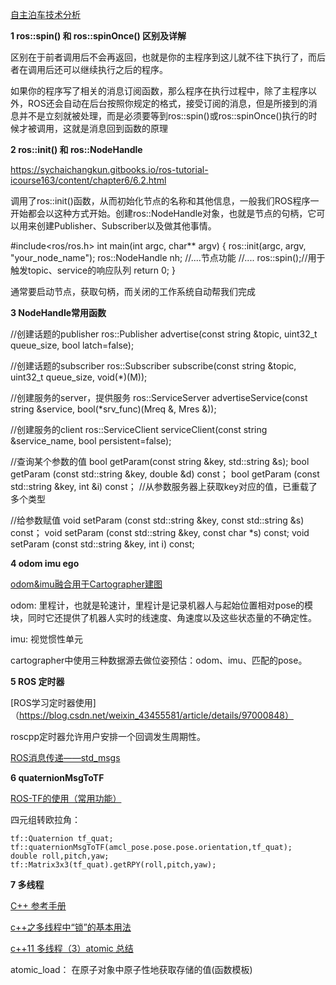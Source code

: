 
[自主泊车技术分析](https://zhuanlan.zhihu.com/p/135154551)

**1  ros::spin() 和 ros::spinOnce() 区别及详解**

区别在于前者调用后不会再返回，也就是你的主程序到这儿就不往下执行了，而后者在调用后还可以继续执行之后的程序。

如果你的程序写了相关的消息订阅函数，那么程序在执行过程中，除了主程序以外，ROS还会自动在后台按照你规定的格式，接受订阅的消息，但是所接到的消息并不是立刻就被处理，而是必须要等到ros::spin()或ros::spinOnce()执行的时候才被调用，这就是消息回到函数的原理

**2  ros::init() 和 ros::NodeHandle**

https://sychaichangkun.gitbooks.io/ros-tutorial-icourse163/content/chapter6/6.2.html

调用了ros::init()函数，从而初始化节点的名称和其他信息，一般我们ROS程序一开始都会以这种方式开始。创建ros::NodeHandle对象，也就是节点的句柄，它可以用来创建Publisher、Subscriber以及做其他事情。

#include<ros/ros.h>
int main(int argc, char** argv)
{
    ros::init(argc, argv, "your_node_name"); 
    ros::NodeHandle nh;
    //....节点功能
    //....
    ros::spin();//用于触发topic、service的响应队列
    return 0;
}

通常要启动节点，获取句柄，而关闭的工作系统自动帮我们完成

**3  NodeHandle常用函数**

//创建话题的publisher 
ros::Publisher advertise(const string &topic, uint32_t queue_size, bool latch=false); 

//创建话题的subscriber
ros::Subscriber subscribe(const string &topic, uint32_t queue_size, void(*)(M));

//创建服务的server，提供服务
ros::ServiceServer advertiseService(const string &service, bool(*srv_func)(Mreq &, Mres &)); 

//创建服务的client
ros::ServiceClient serviceClient(const string &service_name, bool persistent=false); 

//查询某个参数的值
bool getParam(const string &key, std::string &s); 
bool getParam (const std::string &key, double &d) const；
bool getParam (const std::string &key, int &i) const；
//从参数服务器上获取key对应的值，已重载了多个类型

//给参数赋值
void setParam (const std::string &key, const std::string &s) const；
void setParam (const std::string &key, const char *s) const;
void setParam (const std::string &key, int i) const;

**4  odom imu ego**

[odom&imu融合用于Cartographer建图](https://blog.csdn.net/zhzwang/article/details/112169035)

odom: 里程计，也就是轮速计，里程计是记录机器人与起始位置相对pose的模块，同时它还提供了机器人实时的线速度、角速度以及这些状态量的不确定性。

imu: 视觉惯性单元

cartographer中使用三种数据源去做位姿预估：odom、imu、匹配的pose。


**5 ROS 定时器**

[ROS学习定时器使用]（https://blog.csdn.net/weixin_43455581/article/details/97000848）

roscpp定时器允许用户安排一个回调发生周期性。

[ROS消息传递——std_msgs](https://blog.csdn.net/qq_36355662/article/details/62226935)

**6  quaternionMsgToTF**

[ROS-TF的使用（常用功能）](https://blog.csdn.net/liuzubing/article/details/81014240)

四元组转欧拉角：

    tf::Quaternion tf_quat;
    tf::quaternionMsgToTF(amcl_pose.pose.pose.orientation,tf_quat);
    double roll,pitch,yaw;
    tf::Matrix3x3(tf_quat).getRPY(roll,pitch,yaw);

**7 多线程**

[C++ 参考手册](https://www.apiref.com/cpp-zh/cpp.html)

[c++之多线程中“锁”的基本用法](https://zhuanlan.zhihu.com/p/91062516)

[c++11 多线程（3）atomic 总结](https://www.jianshu.com/p/8c1bb012d5f8)

atomic_load： 在原子对象中原子性地获取存储的值(函数模板)




